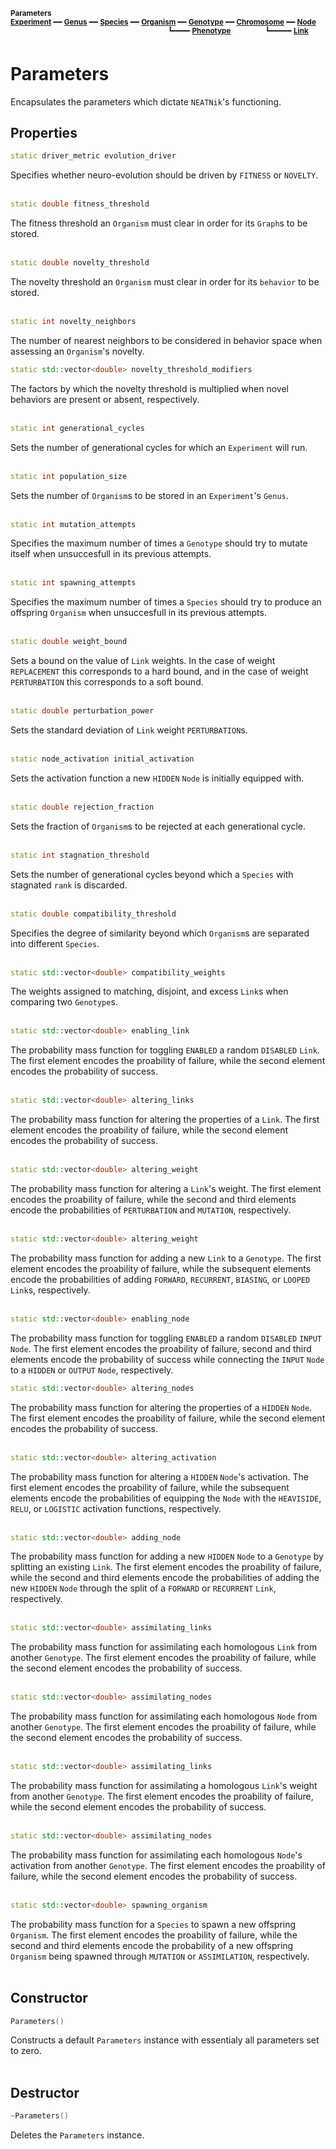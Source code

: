 <sub>**Parameters**</sub>  
<sub>**[Experiment](experiment.md)** ━━ **[Genus](genus.md)** ━━ **[Species](species.md)** ━━ **[Organism](organism.md)** ━━ **[Genotype](genotype.md)** ━━ **[Chromosome](chromosome.md)** ━━ **[Node](node.md)**</sub>  
&nbsp;&nbsp;&nbsp;&nbsp;&nbsp;&nbsp;&nbsp;&nbsp;&nbsp;&nbsp;&nbsp;&nbsp;&nbsp;&nbsp;&nbsp;&nbsp;&nbsp;&nbsp;&nbsp;&nbsp;&nbsp;&nbsp;&nbsp;&nbsp;&nbsp;&nbsp;&nbsp;&nbsp;&nbsp;&nbsp;&nbsp;&nbsp;&nbsp;&nbsp;&nbsp;&nbsp;&nbsp;&nbsp;&nbsp;&nbsp;&nbsp;&nbsp;&nbsp;&nbsp;&nbsp;&nbsp;&nbsp;&nbsp;&nbsp;&nbsp;&nbsp;&nbsp;&nbsp;&nbsp;&nbsp;&nbsp;&nbsp;&nbsp;&nbsp;&nbsp;&nbsp;&nbsp;&nbsp;
<sup>┗━━━━ **[Phenotype](phenotype.md)**</sup>
&nbsp;&nbsp;&nbsp;&nbsp;&nbsp;&nbsp;&nbsp;&nbsp;&nbsp;&nbsp;&nbsp;&nbsp;
<sup>┗━━━━━ **[Link](link.md)**</sup>

# Parameters

Encapsulates the parameters which dictate `NEATNik`'s functioning.

## Properties

```C++
static driver_metric evolution_driver
```

Specifies whether neuro-evolution should be driven by `FITNESS` or `NOVELTY`.  
&nbsp;


```C++
static double fitness_threshold
```

The fitness threshold an `Organism` must clear in order for its `Graph`s to be stored.  
&nbsp;


```C++
static double novelty_threshold
```

The novelty threshold an `Organism` must clear in order for its `behavior` to be stored.  
&nbsp;


```C++
static int novelty_neighbors
```

The number of nearest neighbors to be considered in behavior space when assessing an `Organism`'s novelty.
&nbsp;


```C++
static std::vector<double> novelty_threshold_modifiers
```

The factors by which the novelty threshold is multiplied when novel behaviors are present or absent, respectively.  
&nbsp;


```C++
static int generational_cycles
```

Sets the number of generational cycles for which an `Experiment` will run.  
&nbsp;


```C++
static int population_size
```

Sets the number of `Organism`s to be stored in an `Experiment`'s `Genus`.  
&nbsp;


```C++
static int mutation_attempts
```

Specifies the maximum number of times a `Genotype` should try to mutate itself when unsuccesfull in its previous attempts.  
&nbsp;


```C++
static int spawning_attempts
```

Specifies the maximum number of times a `Species` should try to produce an offspring `Organism` when unsuccesfull in its previous attempts.  
&nbsp;


```C++
static double weight_bound
```

Sets a bound on the value of `Link` weights. In the case of weight `REPLACEMENT` this corresponds to a hard bound, and in the case of weight `PERTURBATION` this corresponds to a soft bound.  
&nbsp;


```C++
static double perturbation_power
```

Sets the standard deviation of `Link` weight `PERTURBATION`s.  
&nbsp;


```C++
static node_activation initial_activation
```

Sets the activation function a new `HIDDEN` `Node` is initially equipped with.  
&nbsp;


```C++
static double rejection_fraction
```

Sets the fraction of `Organism`s to be rejected at each generational cycle.  
&nbsp;


```C++
static int stagnation_threshold
```

Sets the number of generational cycles beyond which a `Species` with stagnated `rank` is discarded.  
&nbsp;


```C++
static double compatibility_threshold
```

Specifies the degree of similarity beyond which `Organism`s are separated into different `Species`.  
&nbsp;


```C++
static std::vector<double> compatibility_weights
```

The weights assigned to matching, disjoint, and excess `Link`s when comparing two `Genotype`s.  
&nbsp;


```C++
static std::vector<double> enabling_link
```

The probability mass function for toggling `ENABLED` a random `DISABLED` `Link`. The first element encodes the proability of failure, while the second element encodes the probability of success.  
&nbsp;


```C++
static std::vector<double> altering_links
```

The probability mass function for altering the properties of a `Link`. The first element encodes the proability of failure, while the second element encodes the probability of success.  
&nbsp;


```C++
static std::vector<double> altering_weight
```

The probability mass function for altering a `Link`'s weight. The first element encodes the proability of failure, while the second and third elements encode the probabilities of `PERTURBATION` and `MUTATION`, respectively.  
&nbsp;


```C++
static std::vector<double> altering_weight
```

The probability mass function for adding a new `Link` to a `Genotype`. The first element encodes the proability of failure, while the subsequent elements encode the probabilities of adding `FORWARD`, `RECURRENT`, `BIASING`, or `LOOPED` `Link`s, respectively.  
&nbsp;


```C++
static std::vector<double> enabling_node
```

The probability mass function for toggling `ENABLED` a random `DISABLED` `INPUT` `Node`. The first element encodes the proability of failure, second and third elements encode the probability of success while connecting the `INPUT` `Node` to a `HIDDEN` or `OUTPUT` `Node`, respectively.
&nbsp;


```C++
static std::vector<double> altering_nodes
```

The probability mass function for altering the properties of a `HIDDEN` `Node`. The first element encodes the proability of failure, while the second element encodes the probability of success.  
&nbsp;


```C++
static std::vector<double> altering_activation
```

The probability mass function for altering a `HIDDEN` `Node`'s activation. The first element encodes the proability of failure, while the subsequent elements encode the probabilities of equipping the `Node` with the `HEAVISIDE`, `RELU`, or `LOGISTIC` activation functions, respectively.  
&nbsp;


```C++
static std::vector<double> adding_node
```

The probability mass function for adding a new `HIDDEN` `Node` to a `Genotype` by splitting an existing `Link`. The first element encodes the proability of failure, while the second and third elements encode the probabilities of adding the new `HIDDEN` `Node` through the split of a `FORWARD` or `RECURRENT` `Link`, respectively.  
&nbsp;


```C++
static std::vector<double> assimilating_links
```

The probability mass function for assimilating each homologous `Link` from another `Genotype`. The first element encodes the proability of failure, while the second element encodes the probability of success.  
&nbsp;


```C++
static std::vector<double> assimilating_nodes
```

The probability mass function for assimilating each homologous `Node` from another `Genotype`. The first element encodes the proability of failure, while the second element encodes the probability of success.  
&nbsp;


```C++
static std::vector<double> assimilating_links
```

The probability mass function for assimilating a homologous `Link`'s weight from another `Genotype`. The first element encodes the proability of failure, while the second element encodes the probability of success.  
&nbsp;


```C++
static std::vector<double> assimilating_nodes
```

The probability mass function for assimilating each homologous `Node`'s activation from another `Genotype`. The first element encodes the proability of failure, while the second element encodes the probability of success.  
&nbsp;


```C++
static std::vector<double> spawning_organism
```

The probability mass function for a `Species` to spawn a new offspring `Organism`. The first element encodes the proability of failure, while the second and third elements encode the probability of a new offspring `Organism` being spawned through `MUTATION` or `ASSIMILATION`, respectively.  
&nbsp;


## Constructor

```C++
Parameters()
```

Constructs a default `Parameters` instance with essentialy all parameters set to zero.  
&nbsp;


## Destructor

```C++
~Parameters()
```

Deletes the `Parameters` instance.  
&nbsp;
